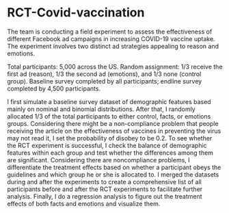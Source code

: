 # RCT-Covid-vaccination
The team is conducting a field experiment to assess the effectiveness of different Facebook ad campaigns in increasing COVID-19 vaccine uptake. The experiment involves two distinct ad strategies appealing to reason and emotions.

Total participants: 5,000 across the US.
Random assignment: 1/3 receive the first ad (reason), 1/3 the second ad (emotions), and 1/3 none (control group).
Baseline survey completed by all participants; endline survey completed by 4,500 participants.

I first simulate a baseline survey dataset of demographic features based mainly on nominal and binomial distributions. After that, I randomly allocated 1/3 of the total participants to either control, facts, or emotions groups. Considering there might be a non-compliance problem that people receiving the article on the effectiveness of vaccines in preventing the virus may not read it, I set the probability of disobey to be 0.2. To see whether the RCT experiment is successful, I check the balance of demographic features within each group and test whether the differences among them are significant. Considering there are noncompliance problems, I differentiate the treatment effects based on whether a participant obeys the guidelines and which group he or she is allocated to. I merged the datasets during and after the experiments to create a comprehensive list of all participants before and after the RCT experiments to facilitate further analysis. Finally, I do a regression analysis to figure out the treatment effects of both facts and emotions and visualize them.
